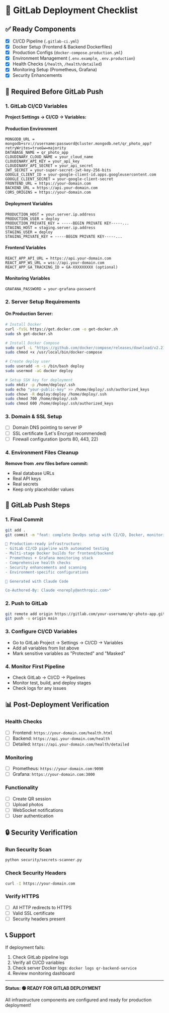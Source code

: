 # 🚀 GitLab Deployment Checklist

## ✅ Ready Components
- [x] CI/CD Pipeline (`.gitlab-ci.yml`)
- [x] Docker Setup (Frontend & Backend Dockerfiles)
- [x] Production Configs (`docker-compose.production.yml`)
- [x] Environment Management (`.env.example`, `.env.production`)
- [x] Health Checks (`/health`, `/health/detailed`)
- [x] Monitoring Setup (Prometheus, Grafana)
- [x] Security Enhancements

## 🔧 Required Before GitLab Push

### 1. GitLab CI/CD Variables
**Project Settings → CI/CD → Variables:**

#### Production Environment
```
MONGODB_URL = mongodb+srv://username:password@cluster.mongodb.net/qr_photo_app?retryWrites=true&w=majority
DATABASE_NAME = qr_photo_app
CLOUDINARY_CLOUD_NAME = your_cloud_name
CLOUDINARY_API_KEY = your_api_key
CLOUDINARY_API_SECRET = your_api_secret
JWT_SECRET = your-super-secret-jwt-key-256-bits
GOOGLE_CLIENT_ID = your-google-client-id.apps.googleusercontent.com
GOOGLE_CLIENT_SECRET = your-google-client-secret
FRONTEND_URL = https://your-domain.com
BACKEND_URL = https://api.your-domain.com
CORS_ORIGINS = https://your-domain.com
```

#### Deployment Variables
```
PRODUCTION_HOST = your.server.ip.address
PRODUCTION_USER = deploy
PRODUCTION_PRIVATE_KEY = -----BEGIN PRIVATE KEY-----...
STAGING_HOST = staging.server.ip.address
STAGING_USER = deploy
STAGING_PRIVATE_KEY = -----BEGIN PRIVATE KEY-----...
```

#### Frontend Variables
```
REACT_APP_API_URL = https://api.your-domain.com
REACT_APP_WS_URL = wss://api.your-domain.com
REACT_APP_GA_TRACKING_ID = GA-XXXXXXXXX (optional)
```

#### Monitoring Variables
```
GRAFANA_PASSWORD = your-grafana-password
```

### 2. Server Setup Requirements

#### On Production Server:
```bash
# Install Docker
curl -fsSL https://get.docker.com -o get-docker.sh
sudo sh get-docker.sh

# Install Docker Compose
sudo curl -L "https://github.com/docker/compose/releases/download/v2.21.0/docker-compose-$(uname -s)-$(uname -m)" -o /usr/local/bin/docker-compose
sudo chmod +x /usr/local/bin/docker-compose

# Create deploy user
sudo useradd -m -s /bin/bash deploy
sudo usermod -aG docker deploy

# Setup SSH key for deployment
sudo mkdir -p /home/deploy/.ssh
sudo echo "your-public-key" >> /home/deploy/.ssh/authorized_keys
sudo chown -R deploy:deploy /home/deploy/.ssh
sudo chmod 700 /home/deploy/.ssh
sudo chmod 600 /home/deploy/.ssh/authorized_keys
```

### 3. Domain & SSL Setup
- [ ] Domain DNS pointing to server IP
- [ ] SSL certificate (Let's Encrypt recommended)
- [ ] Firewall configuration (ports 80, 443, 22)

### 4. Environment Files Cleanup
**Remove from .env files before commit:**
- Real database URLs
- Real API keys
- Real secrets
- Keep only placeholder values

## 🚦 GitLab Push Steps

### 1. Final Commit
```bash
git add .
git commit -m "feat: complete DevOps setup with CI/CD, Docker, monitoring, and security

🚀 Production-ready infrastructure:
- GitLab CI/CD pipeline with automated testing
- Multi-stage Docker builds for frontend/backend  
- Prometheus + Grafana monitoring stack
- Comprehensive health checks
- Security enhancements and scanning
- Environment-specific configurations

🤖 Generated with Claude Code

Co-Authored-By: Claude <noreply@anthropic.com>"
```

### 2. Push to GitLab
```bash
git remote add origin https://gitlab.com/your-username/qr-photo-app.git
git push -u origin main
```

### 3. Configure CI/CD Variables
- Go to GitLab Project → Settings → CI/CD → Variables
- Add all variables from list above
- Mark sensitive variables as "Protected" and "Masked"

### 4. Monitor First Pipeline
- Check GitLab → CI/CD → Pipelines
- Monitor test, build, and deploy stages
- Check logs for any issues

## 📊 Post-Deployment Verification

### Health Checks
- [ ] Frontend: `https://your-domain.com/health.html`
- [ ] Backend: `https://api.your-domain.com/health`
- [ ] Detailed: `https://api.your-domain.com/health/detailed`

### Monitoring
- [ ] Prometheus: `https://your-domain.com:9090`
- [ ] Grafana: `https://your-domain.com:3000`

### Functionality
- [ ] Create QR session
- [ ] Upload photos
- [ ] WebSocket notifications
- [ ] User authentication

## 🔒 Security Verification

### Run Security Scan
```bash
python security/secrets-scanner.py
```

### Check Security Headers
```bash
curl -I https://your-domain.com
```

### Verify HTTPS
- [ ] All HTTP redirects to HTTPS
- [ ] Valid SSL certificate
- [ ] Security headers present

## 📞 Support

If deployment fails:
1. Check GitLab pipeline logs
2. Verify all CI/CD variables
3. Check server Docker logs: `docker logs qr-backend-service`
4. Review monitoring dashboard

---

**Status: 🟢 READY FOR GITLAB DEPLOYMENT**

All infrastructure components are configured and ready for production deployment!